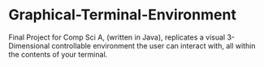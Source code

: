 # Graphical-Terminal-Environment
Final Project for Comp Sci A, (written in Java), replicates a visual 3-Dimensional controllable environment the user can interact with, all within the contents of your terminal.

